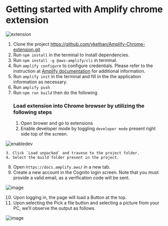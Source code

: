 # Getting started with Amplify chrome extension
![extension](https://user-images.githubusercontent.com/87995712/190833957-617158f4-4161-476a-bf76-a25273661da4.gif)

1. Clone the project https://github.com/ykethan/Amplify-Chrome-extension.git
2. Run `npm install` in the terminal to install dependencies.
3. Run `npm install -g @aws-amplify/cli` in terminal.
4. Run `amplify configure` to configure credentials. 
Please refer to the instruction at [Amplify documentation]("https://docs.amplify.aws/cli/start/install/#option-2-follow-the-instructions") for additional information.
5. Run `amplify init` in the terminal and fill in the the application information as necessary.
6. Run `amplify push`
7. Run `npm run build` then do the following
    ### Load extension into Chrome browser by utilizing the following steps
    1. Open brower and go to extensions
    2. Enable developer mode by toggling `developer mode` present right side top of the screen.
   
![enabledev](https://user-images.githubusercontent.com/87995712/190834009-79efc4c4-07d9-468e-b15e-6f2488ddfcde.gif)

    3. Click `Load unpacked` and travese to the project folder.
    4. Select the build folder present in the project.

8. Open `https://docs.amplify.aws/` in a new tab.
9. Create a new account in the Cognito login screen. Note that you must provide a valid email, as a verification code will be sent. 

![image](https://user-images.githubusercontent.com/87995712/190833760-0b19bc5a-a033-4e89-8875-c6080ef83980.png)

10. Upon logging in, the page will load a Button at the top.
11.	Upon selecting the Pick a file button and selecting a picture from your PC, we’ll observe the output as follows.


![image](https://user-images.githubusercontent.com/87995712/190833857-942ee458-4af5-474e-93a4-d5f7c8b36ca1.png)
